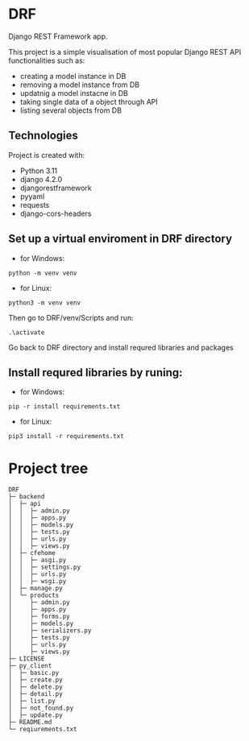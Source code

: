 # DRF
Django REST Framework app.

This project is a simple visualisation of most popular Django REST API functionalities such as:
* creating a model instance in DB
* removing a model instance from DB
* updatnig a model instacne in DB
* taking single data of a object through API
* listing several objects from DB

## Technologies
Project is created with:
* Python 3.11
* django 4.2.0
* djangorestframework
* pyyaml
* requests
* django-cors-headers


## Set up a virtual enviroment in DRF directory

* for Windows:
```
python -m venv venv
```

* for Linux:
```
python3 -m venv venv
```

Then go to DRF/venv/Scripts and run:

```
.\activate
```
Go back to DRF directory and install requred libraries and packages

## Install requred libraries by runing:

* for Windows:
```
pip -r install requirements.txt
```

* for Linux:
```
pip3 install -r requirements.txt
```

# Project tree 

```
DRF 
├─ backend
│  ├─ api
│  │  ├─ admin.py
│  │  ├─ apps.py
│  │  ├─ models.py
│  │  ├─ tests.py
│  │  ├─ urls.py
│  │  ├─ views.py
│  ├─ cfehome
│  │  ├─ asgi.py
│  │  ├─ settings.py
│  │  ├─ urls.py
│  │  ├─ wsgi.py
│  ├─ manage.py
│  └─ products
│     ├─ admin.py
│     ├─ apps.py
│     ├─ forms.py
│     ├─ models.py
│     ├─ serializers.py
│     ├─ tests.py
│     ├─ urls.py
│     ├─ views.py
├─ LICENSE
├─ py_client
│  ├─ basic.py
│  ├─ create.py
│  ├─ delete.py
│  ├─ detail.py
│  ├─ list.py
│  ├─ not_found.py
│  ├─ update.py
├─ README.md
└─ reqiurements.txt

```